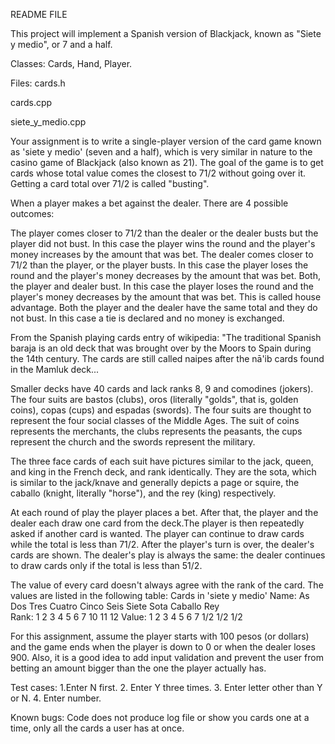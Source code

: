 README FILE

This project will implement a Spanish version of Blackjack, known as "Siete y medio", or 7 and a half.

Classes: Cards, Hand, Player.

Files: cards.h

cards.cpp

siete_y_medio.cpp

Your assignment is to write a single-player version of the card game known as 'siete y medio' (seven and a half), which is very similar in nature to the casino game of Blackjack (also known as 21). The goal of the game is to get cards whose total value comes the closest to 71/2 without going over it. Getting a card total over 71/2 is called "busting". 

When a player makes a bet against the dealer. There are 4 possible outcomes:

The player comes closer to 71/2 than the dealer or the dealer busts but the player did not bust. 
In this case the player wins the round and the player's money increases by the amount that was bet.
The dealer comes closer to 71/2 than the player, or the player busts.
In this case the player loses the round and the player's money decreases by the amount that was bet.
Both, the player and dealer bust.
In this case the player loses the round and the player's money decreases by the amount that was bet. 
This is called house advantage. 
Both the player and the dealer have the same total and  they do not bust.
In this case a tie is declared and no money is exchanged.

From the Spanish playing cards entry of wikipedia: 
"The traditional Spanish baraja is an old deck that was brought over by the Moors to Spain during the 14th century. The cards are still called naipes after the nā'ib cards found in the Mamluk deck... 

Smaller decks have 40 cards and lack ranks 8, 9 and comodines (jokers). The four suits are bastos (clubs), oros (literally "golds", that is, golden coins), copas (cups) and espadas (swords). The four suits are thought to represent the four social classes of the Middle Ages. The suit of coins represents the merchants, the clubs represents the peasants, the cups represent the church and the swords represent the military.

The three face cards of each suit have pictures similar to the jack, queen, and king in the French deck, and rank identically. They are the sota, which is similar to the jack/knave and generally depicts a page or squire, the caballo (knight, literally "horse"), and the rey (king) respectively.

At each round of play the player places a bet. After that, the player and the dealer each draw one card from the deck.The player is then repeatedly asked if another card is wanted. The player can continue to draw cards while the total is less than 71/2. After the player's turn is over, the dealer's cards are shown. The dealer's play is always the same: the dealer continues to draw cards only if the total is less than 51/2.

The value of every card doesn't always agree with the rank of the card. The values are listed in the following table:
Cards in 'siete y medio'
Name:	   As   	  Dos  	  Tres  	 Cuatro 	 Cinco 	  Seis  	 Siete 	  Sota  	Caballo	  Rey  
Rank:	1	2	3	4	5	6	7	10	11	12
Value: 	1	2	3	4	5	6	7	1/2	1/2	1/2

For this assignment, assume the player starts with 100 pesos (or dollars) and the game ends when the player is down to 0 or when the dealer loses 900. Also, it is a good idea to add input validation and prevent the user from betting an amount bigger than the one the player actually has.



Test cases:
1.Enter N first.
2. Enter Y three times.
3. Enter letter other than Y or N.
4. Enter number.

Known bugs: Code does not produce log file or show you cards one at a time, only all the cards a user has at once.
